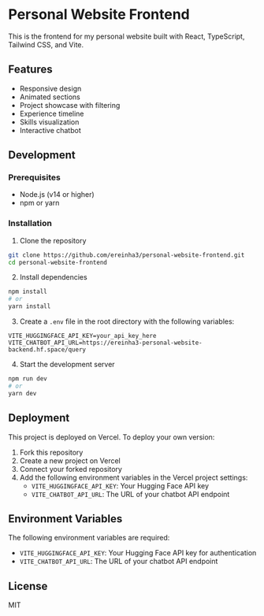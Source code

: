 # Personal Website Frontend

This is the frontend for my personal website built with React, TypeScript, Tailwind CSS, and Vite.

## Features

- Responsive design
- Animated sections
- Project showcase with filtering
- Experience timeline
- Skills visualization
- Interactive chatbot

## Development

### Prerequisites

- Node.js (v14 or higher)
- npm or yarn

### Installation

1. Clone the repository
```bash
git clone https://github.com/ereinha3/personal-website-frontend.git
cd personal-website-frontend
```

2. Install dependencies
```bash
npm install
# or
yarn install
```

3. Create a `.env` file in the root directory with the following variables:
```
VITE_HUGGINGFACE_API_KEY=your_api_key_here
VITE_CHATBOT_API_URL=https://ereinha3-personal-website-backend.hf.space/query
```

4. Start the development server
```bash
npm run dev
# or
yarn dev
```

## Deployment

This project is deployed on Vercel. To deploy your own version:

1. Fork this repository
2. Create a new project on Vercel
3. Connect your forked repository
4. Add the following environment variables in the Vercel project settings:
   - `VITE_HUGGINGFACE_API_KEY`: Your Hugging Face API key
   - `VITE_CHATBOT_API_URL`: The URL of your chatbot API endpoint

## Environment Variables

The following environment variables are required:

- `VITE_HUGGINGFACE_API_KEY`: Your Hugging Face API key for authentication
- `VITE_CHATBOT_API_URL`: The URL of your chatbot API endpoint

## License

MIT
